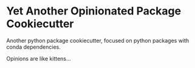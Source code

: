 # Yet Another Opinionated Package Cookiecutter

Another python package cookiecutter, focused on python packages with conda
dependencies.

Opinions are like kittens...
